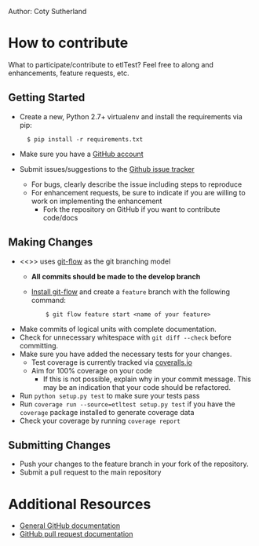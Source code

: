 Author:  Coty Sutherland

# How to contribute

What to participate/contribute to etlTest?  Feel free to  along and enhancements, feature requests, etc.

## Getting Started

* Create a new, Python 2.7+ virtualenv and install the requirements via pip:

        $ pip install -r requirements.txt

* Make sure you have a [GitHub account](https://github.com/signup/free)
* Submit issues/suggestions to the [Github issue tracker](https://github.com/dbaAlex/etlTest/issues)
  * For bugs, clearly describe the issue including steps to reproduce
  * For enhancement requests, be sure to indicate if you are willing to work on implementing the enhancement
    * Fork the repository on GitHub if you want to contribute code/docs

## Making Changes

* <<<etlTest>>> uses [git-flow](http://nvie.com/posts/a-successful-git-branching-model/) as the git branching model
  * **All commits should be made to the develop branch**
  * [Install git-flow](https://github.com/nvie/gitflow) and create a `feature` branch with the following command:

            $ git flow feature start <name of your feature>

* Make commits of logical units with complete documentation.
* Check for unnecessary whitespace with `git diff --check` before committing.
* Make sure you have added the necessary tests for your changes.
  * Test coverage is currently tracked via [coveralls.io](https://coveralls.io/r/dbaAlex/etlTest?branch=develop)
  * Aim for 100% coverage on your code
    * If this is not possible, explain why in your commit message. This may be an indication that your code should be refactored.
* Run `python setup.py test` to make sure your tests pass
* Run `coverage run --source=etltest setup.py test` if you have the `coverage` package installed to generate coverage data
* Check your coverage by running `coverage report`

## Submitting Changes

* Push your changes to the feature branch in your fork of the repository.
* Submit a pull request to the main repository

# Additional Resources

* [General GitHub documentation](http://help.github.com/)
* [GitHub pull request documentation](http://help.github.com/send-pull-requests/)
